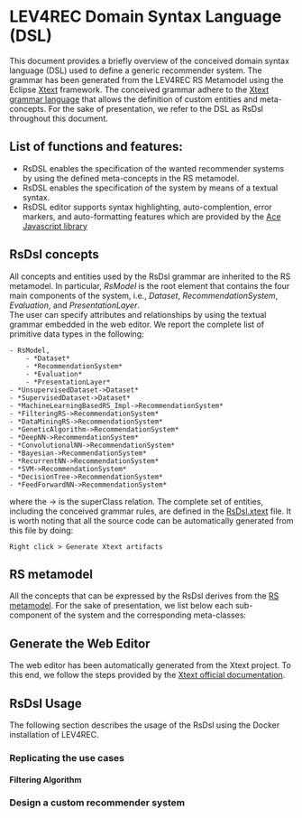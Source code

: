 # LEV4REC Domain Syntax Language (DSL)

This document provides a briefly overview of the conceived domain syntax language (DSL) used to define a generic recommender system. The grammar has been generated from the LEV4REC RS Metamodel using the Eclipse [Xtext](https://www.eclipse.org/Xtext/index.html) framework. The conceived grammar adhere to the [Xtext grammar language](https://www.eclipse.org/Xtext/documentation/301_grammarlanguage.html) that allows the definition of custom entities and meta-concepts. For the sake of presentation, we refer to the DSL as RsDsl throughout this document.    

## List of functions and features:

- RsDSL enables the specification of the wanted recommender systems by using the defined meta-concepts in the RS metamodel.
- RsDSL enables the specification of the system by means of a textual syntax.
- RsDSL editor supports syntax highlighting, auto-complention, error markers, and auto-formatting features which are provided by the [Ace Javascript library](https://ace.c9.io/)

## RsDsl concepts

All concepts and entities used by the RsDsl grammar are inherited to the RS metamodel. In particular, *RsModel* is the root element that contains the four main components of the system, i.e., *Dataset*, *RecommendationSystem*, *Evaluation*, and *PresentationLayer*.  
The user can specify attributes and relationships by using the textual grammar embedded in the web editor. We report the complete list of primitive data types in the following:



	- RsModel,
    	- *Dataset*
    	- *RecommendationSystem*
    	- *Evaluation*
    	- *PresentationLayer*
	- *UnsupervisedDataset->Dataset* 
	- *SupervisedDataset->Dataset* 
	- *MachineLearningBasedRS_Impl->RecommendationSystem*
	- *FilteringRS->RecommendationSystem*
	- *DataMiningRS->RecommendationSystem*
	- *GeneticAlgorithm->RecommendationSystem*
	- *DeepNN->RecommendationSystem*
	- *ConvolutionalNN->RecommendationSystem*
	- *Bayesian->RecommendationSystem*
	- *RecurrentNN->RecommendationSystem*
	- *SVM->RecommendationSystem*
	- *DecisionTree->RecommendationSystem*
	- *FeedForwardNN->RecommendationSystem*



where the -> is the superClass relation. The complete set of entities, including the conceived grammar rules, are defined in the [RsDsl.xtext](https://github.com/MDEGroup/LEV4REC-Tool/blob/main/lev4rec/bundles/org.xtext.lev4rec.parent/org.xtext.lev4rec/src/org/xtext/lev4recgrammar/first/RsDsl.xtext) file. It is worth noting that all the source code can be automatically generated from this file by doing:

` Right click > Generate Xtext artifacts `


## RS metamodel

All the concepts that can be expressed by the RsDsl derives from the [RS metamodel](https://github.com/MDEGroup/LEV4REC-Tool/blob/main/use_case_artifacts/LEV4REC_meta_model.png). For the sake of presentation, we list below each sub-component of the system and the corresponding meta-classes: 






## Generate the Web Editor

The web editor has been automatically generated from the Xtext project. To this end, we follow the steps provided by the [Xtext official documentation](https://www.eclipse.org/Xtext/documentation/330_web_support.html).      






## RsDsl Usage
The following section describes the usage of the RsDsl using the Docker installation of LEV4REC. 


### Replicating the use cases

#### Filtering Algorithm





### Design a custom recommender system







